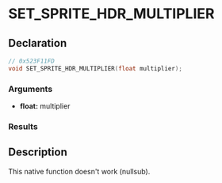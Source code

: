 # SET_SPRITE_HDR_MULTIPLIER

## Declaration
```cpp
// 0x523F11FD
void SET_SPRITE_HDR_MULTIPLIER(float multiplier);
```

### Arguments
- **float:** multiplier

### Results

## Description
This native function doesn't work (nullsub).